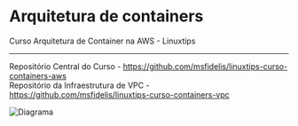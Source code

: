 # Arquitetura de containers
Curso Arquitetura de Container na AWS - Linuxtips
<hr>

Repositório Central do Curso - https://github.com/msfidelis/linuxtips-curso-containers-aws \
Repositório da Infraestrutura de VPC - https://github.com/msfidelis/linuxtips-curso-containers-vpc 

![Diagrama](/imagens/diagrama.png)

